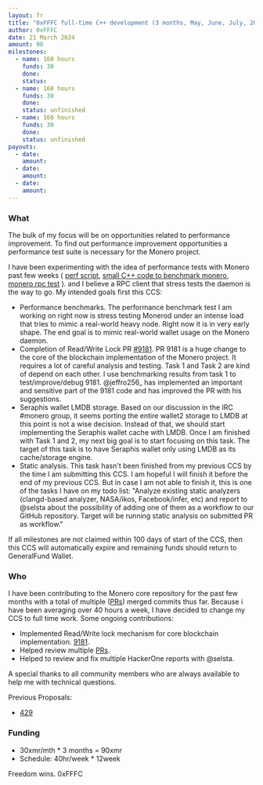 ```yaml
---
layout: fr
title: "0xFFFC full-time C++ development (3 months, May, June, July, 2024)"
author: 0xFFFC
date: 21 March 2024
amount: 90
milestones:
  - name: 160 hours
    funds: 30
    done:
    status:
  - name: 160 hours
    funds: 30
    done:
    status: unfinished
  - name: 160 hours
    funds: 30
    done:
    status: unfinished
payouts:
  - date:
    amount:
  - date:
    amount:
  - date:
    amount:
---
```


### What

The bulk of my focus will be on opportunities related to performance improvement. To find out performance improvement opportunities a performance test suite is necessary for the Monero project.

I have been experimenting with the idea of performance tests with Monero past few weeks ( [perf script](https://github.com/0xFFFC0000/monero-perf), [small C++ code to benchmark monero](https://github.com/0xFFFC0000/benchmark-project), [monero rpc test](https://github.com/0xFFFC0000/monero/pull/17)  ). and I believe a RPC client that stress tests the daemon is the way to go.  My intended goals first this CCS:

- Performance benchmarks. The performance benchmark test I am working on right now is stress testing Monerod under an intense load that tries to mimic a real-world heavy node. Right now it is in very early shape. The end goal is to mimic real-world wallet usage on the Monero daemon.
- Completion of Read/Write Lock PR [#9181](https://github.com/monero-project/monero/pull/9181). PR 9181 is a huge change to the core of the blockchain implementation of the Monero project. It requires a lot of careful analysis and testing. Task 1 and Task 2 are kind of depend on each other. I use benchmarking results from task 1 to test/improve/debug 9181. @jeffro256_ has implemented an important and sensitive part of the 9181 code and has improved the PR with his suggestions.
- Seraphis wallet LMDB storage. Based on our discussion in the IRC #monero group, it seems porting the entire wallet2 storage to LMDB at this point is not a wise decision. Instead of that, we should start implementing the Seraphis wallet cache with LMDB. Once I am finished with Task 1 and 2, my next big goal is to start focusing on this task. The target of this task is to have Seraphis wallet only using LMDB as its cache/storage engine.
- Static analysis. This task hasn't been finished from my previous CCS by the time I am submitting this CCS. I am hopeful I will finish it before the end of my previous CCS. But in case I am not able to finish it, this is one of the tasks I have on my todo list: "Analyze existing static analyzers (clangd-based analyzer, NASA/ikos, Facebook/infer, etc) and report to @selsta about the possibility of adding one of them as a workflow to our GitHub repository. Target will be running static analysis on submitted PR as workflow."

If all milestones are not claimed within 100 days of start of the CCS, then this CCS will automatically expire and remaining funds should return to GeneralFund Wallet.

### Who


I have been contributing to the Monero core repository for the past few months with a total of multiple ([PRs]( https://github.com/monero-project/monero/pulls?q=is%3Apr+author%3A0xFFFC0000+)) merged commits thus far. Because i have been averaging over 40 hours a week, I have decided to change my CCS to full time work. Some ongoing contributions:

- Implemented Read/Write lock mechanism for core blockchain implementation. [9181](https://github.com/monero-project/monero/pull/9181).
- Helped review multiple [PRs](https://github.com/monero-project/monero/pulls?q=is%3Apr+reviewed-by%3A%40me).
- Helped to review and fix multiple HackerOne reports with @selsta.

A special thanks to all community members who are always available to help me with technical questions.

Previous Proposals:

- [429](https://repo.getmonero.org/monero-project/ccs-proposals/-/merge_requests/429)

### Funding

- 30xmr/mth * 3 months = 90xmr
- Schedule: 40hr/week * 12week


Freedom wins.
0xFFFC